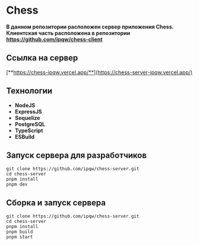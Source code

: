 # Chess
**В данном репозитории расположен сервер приложения Chess. 
Клиентская часть расположена в репозитории https://github.com/ipqw/chess-client**

## Ссылка на сервер
[**https://chess-ipqw.vercel.app/**](https://chess-server-ipqw.vercel.app/)

## Технологии
 - **NodeJS**
 - **ExpressJS**
 - **Sequelize**
 - **PostgreSQL**
 - **TypeScript**
 - **ESBuild**

## Запуск сервера для разработчиков
```
git clone https://github.com/ipqw/chess-server.git
cd chess-server
pnpm install
pnpm dev
```

## Сборка и запуск сервера
```
git clone https://github.com/ipqw/chess-server.git
cd chess-server
pnpm install
pnpm build
pnpm start
```
